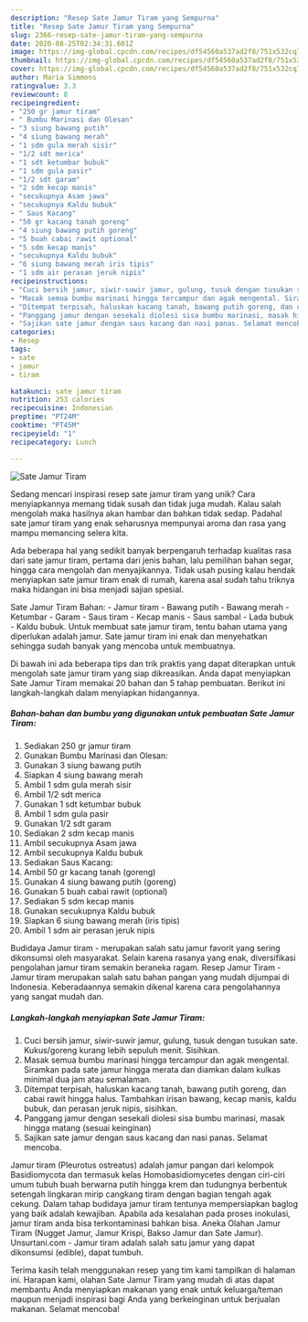 ```yaml
---
description: "Resep Sate Jamur Tiram yang Sempurna"
title: "Resep Sate Jamur Tiram yang Sempurna"
slug: 2366-resep-sate-jamur-tiram-yang-sempurna
date: 2020-08-25T02:34:31.601Z
image: https://img-global.cpcdn.com/recipes/df54560a537ad2f8/751x532cq70/sate-jamur-tiram-foto-resep-utama.jpg
thumbnail: https://img-global.cpcdn.com/recipes/df54560a537ad2f8/751x532cq70/sate-jamur-tiram-foto-resep-utama.jpg
cover: https://img-global.cpcdn.com/recipes/df54560a537ad2f8/751x532cq70/sate-jamur-tiram-foto-resep-utama.jpg
author: Maria Simmons
ratingvalue: 3.3
reviewcount: 8
recipeingredient:
- "250 gr jamur tiram"
- " Bumbu Marinasi dan Olesan"
- "3 siung bawang putih"
- "4 siung bawang merah"
- "1 sdm gula merah sisir"
- "1/2 sdt merica"
- "1 sdt ketumbar bubuk"
- "1 sdm gula pasir"
- "1/2 sdt garam"
- "2 sdm kecap manis"
- "secukupnya Asam jawa"
- "secukupnya Kaldu bubuk"
- " Saus Kacang"
- "50 gr kacang tanah goreng"
- "4 siung bawang putih goreng"
- "5 buah cabai rawit optional"
- "5 sdm kecap manis"
- "secukupnya Kaldu bubuk"
- "6 siung bawang merah iris tipis"
- "1 sdm air perasan jeruk nipis"
recipeinstructions:
- "Cuci bersih jamur, siwir-suwir jamur, gulung, tusuk dengan tusukan sate. Kukus/goreng kurang lebih sepuluh menit. Sisihkan."
- "Masak semua bumbu marinasi hingga tercampur dan agak mengental. Siramkan pada sate jamur hingga merata dan diamkan dalam kulkas minimal dua jam atau semalaman."
- "Ditempat terpisah, haluskan kacang tanah, bawang putih goreng, dan cabai rawit hingga halus. Tambahkan irisan bawang, kecap manis, kaldu bubuk, dan perasan jeruk nipis, sisihkan."
- "Panggang jamur dengan sesekali diolesi sisa bumbu marinasi, masak hingga matang (sesuai keinginan)"
- "Sajikan sate jamur dengan saus kacang dan nasi panas. Selamat mencoba."
categories:
- Resep
tags:
- sate
- jamur
- tiram

katakunci: sate jamur tiram 
nutrition: 253 calories
recipecuisine: Indonesian
preptime: "PT24M"
cooktime: "PT45M"
recipeyield: "1"
recipecategory: Lunch

---
```



![Sate Jamur Tiram](https://img-global.cpcdn.com/recipes/df54560a537ad2f8/751x532cq70/sate-jamur-tiram-foto-resep-utama.jpg)

Sedang mencari inspirasi resep sate jamur tiram yang unik? Cara menyiapkannya memang tidak susah dan tidak juga mudah. Kalau salah mengolah maka hasilnya akan hambar dan bahkan tidak sedap. Padahal sate jamur tiram yang enak seharusnya mempunyai aroma dan rasa yang mampu memancing selera kita.

Ada beberapa hal yang sedikit banyak berpengaruh terhadap kualitas rasa dari sate jamur tiram, pertama dari jenis bahan, lalu pemilihan bahan segar, hingga cara mengolah dan menyajikannya. Tidak usah pusing kalau hendak menyiapkan sate jamur tiram enak di rumah, karena asal sudah tahu triknya maka hidangan ini bisa menjadi sajian spesial.

Sate Jamur Tiram Bahan: - Jamur tiram - Bawang putih - Bawang merah - Ketumbar - Garam - Saus tiram - Kecap manis - Saus sambal - Lada bubuk - Kaldu bubuk. Untuk membuat sate jamur tiram, tentu bahan utama yang diperlukan adalah jamur. Sate jamur tiram ini enak dan menyehatkan sehingga sudah banyak yang mencoba untuk membuatnya.


Di bawah ini ada beberapa tips dan trik praktis yang dapat diterapkan untuk mengolah sate jamur tiram yang siap dikreasikan. Anda dapat menyiapkan Sate Jamur Tiram memakai 20 bahan dan 5 tahap pembuatan. Berikut ini langkah-langkah dalam menyiapkan hidangannya.

<!--inarticleads1-->

##### Bahan-bahan dan bumbu yang digunakan untuk pembuatan Sate Jamur Tiram:

1. Sediakan 250 gr jamur tiram
1. Gunakan  Bumbu Marinasi dan Olesan:
1. Gunakan 3 siung bawang putih
1. Siapkan 4 siung bawang merah
1. Ambil 1 sdm gula merah sisir
1. Ambil 1/2 sdt merica
1. Gunakan 1 sdt ketumbar bubuk
1. Ambil 1 sdm gula pasir
1. Gunakan 1/2 sdt garam
1. Sediakan 2 sdm kecap manis
1. Ambil secukupnya Asam jawa
1. Ambil secukupnya Kaldu bubuk
1. Sediakan  Saus Kacang:
1. Ambil 50 gr kacang tanah (goreng)
1. Gunakan 4 siung bawang putih (goreng)
1. Gunakan 5 buah cabai rawit (optional)
1. Sediakan 5 sdm kecap manis
1. Gunakan secukupnya Kaldu bubuk
1. Siapkan 6 siung bawang merah (iris tipis)
1. Ambil 1 sdm air perasan jeruk nipis


Budidaya Jamur tiram - merupakan salah satu jamur favorit yang sering dikonsumsi oleh masyarakat. Selain karena rasanya yang enak, diversifikasi pengolahan jamur tiram semakin beraneka ragam. Resep Jamur Tiram - Jamur tiram merupakan salah satu bahan pangan yang mudah dijumpai di Indonesia. Keberadaannya semakin dikenal karena cara pengolahannya yang sangat mudah dan. 

<!--inarticleads2-->

##### Langkah-langkah menyiapkan Sate Jamur Tiram:

1. Cuci bersih jamur, siwir-suwir jamur, gulung, tusuk dengan tusukan sate. Kukus/goreng kurang lebih sepuluh menit. Sisihkan.
1. Masak semua bumbu marinasi hingga tercampur dan agak mengental. Siramkan pada sate jamur hingga merata dan diamkan dalam kulkas minimal dua jam atau semalaman.
1. Ditempat terpisah, haluskan kacang tanah, bawang putih goreng, dan cabai rawit hingga halus. Tambahkan irisan bawang, kecap manis, kaldu bubuk, dan perasan jeruk nipis, sisihkan.
1. Panggang jamur dengan sesekali diolesi sisa bumbu marinasi, masak hingga matang (sesuai keinginan)
1. Sajikan sate jamur dengan saus kacang dan nasi panas. Selamat mencoba.


Jamur tiram (Pleurotus ostreatus) adalah jamur pangan dari kelompok Basidiomycota dan termasuk kelas Homobasidiomycetes dengan ciri-ciri umum tubuh buah berwarna putih hingga krem dan tudungnya berbentuk setengah lingkaran mirip cangkang tiram dengan bagian tengah agak cekung. Dalam tahap budidaya jamur tiram tentunya mempersiapkan baglog yang baik adalah kewajiban. Apabila ada kesalahan pada proses inokulasi, jamur tiram anda bisa terkontaminasi bahkan bisa. Aneka Olahan Jamur Tiram (Nugget Jamur, Jamur Krispi, Bakso Jamur dan Sate Jamur). Unsurtani.com - Jamur tiram adalah salah satu jamur yang dapat dikonsumsi (edible), dapat tumbuh. 

Terima kasih telah menggunakan resep yang tim kami tampilkan di halaman ini. Harapan kami, olahan Sate Jamur Tiram yang mudah di atas dapat membantu Anda menyiapkan makanan yang enak untuk keluarga/teman maupun menjadi inspirasi bagi Anda yang berkeinginan untuk berjualan makanan. Selamat mencoba!
